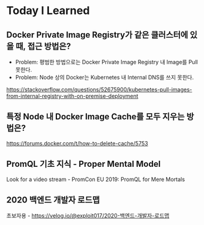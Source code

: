 # Today I Learned

## Docker Private Image Registry가 같은 클러스터에 있을 때, 접근 방법은?

* Problem: 평범한 방법으로는 Docker Private Image Registry 내 Image를 Pull 못한다.
* Problem: Node 상의 Docker는 Kubernetes 내 Internal DNS를 쓰지 못한다.

https://stackoverflow.com/questions/52675900/kubernetes-pull-images-from-internal-registry-with-on-premise-deployment

## 특정 Node 내 Docker Image Cache를 모두 지우는 방법은?

https://forums.docker.com/t/how-to-delete-cache/5753

## PromQL 기초 지식 - Proper Mental Model

Look for a video stream - PromCon EU 2019: PromQL for Mere Mortals

## 2020 백엔드 개발자 로드맵

초보자용 - https://velog.io/@exploit017/2020-백엔드-개발자-로드맵
